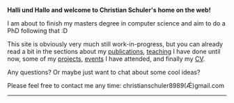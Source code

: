 

<div class="p-3 mb-2 bg-success text-white text-center">
	<p><b>Halli und Hallo and welcome to Christian Schuler's home on the web!</b></p>
</div>

I am about to finish my masters degree in computer science and aim to do a PhD following that :D

This site is obviously very much still work-in-progress, but you can already read a bit in the sections about my [publications](/publications/), [teaching](/teaching/) I have done until now, some of my [projects](/projects/), [events](/events/) I have attended, and finally my [CV](/cv/).

Any questions? Or maybe just want to chat about some cool ideas?

Please feel free to contact me any time: christianschuler8989(Ǽ)gmail.com 

<hr />

